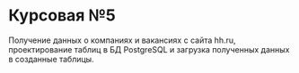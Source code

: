 # Курсовая №5

Получение данных о компаниях и вакансиях с сайта hh.ru, проектирование таблиц в БД PostgreSQL и загрузка полученных данных в созданные таблицы.
